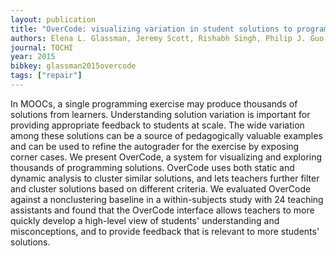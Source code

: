 ```yaml
---
layout: publication
title: "OverCode: visualizing variation in student solutions to programming problems at scale"
authors: Elena L. Glassman, Jeremy Scott, Rishabh Singh, Philip J. Guo, Robert C. Miller
journal: TOCHI
year: 2015
bibkey: glassman2015overcode
tags: ["repair"]
---
```

In MOOCs, a single programming exercise may produce thousands of solutions from learners. Understanding solution variation is important for providing appropriate feedback to students at scale. The wide variation among these solutions can be a source of pedagogically valuable examples and can be used to refine the autograder for the exercise by exposing corner cases. We present OverCode, a system for visualizing and exploring thousands of programming solutions. OverCode uses both static and dynamic analysis to cluster similar solutions, and lets teachers further filter and cluster solutions based on different criteria. We evaluated OverCode against a nonclustering baseline in a within-subjects study with 24 teaching assistants and found that the OverCode interface allows teachers to more quickly develop a high-level view of students' understanding and misconceptions, and to provide feedback that is relevant to more students' solutions.
